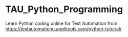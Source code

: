 # TAU_Python_Programming
Learn Python coding online for Test Automation from 
https://testautomationu.applitools.com/python-tutorial/

